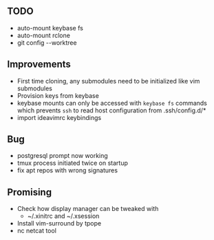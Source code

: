 ## TODO
- auto-mount keybase fs
- auto-mount rclone
- git config --worktree

## Improvements
- First time cloning, any submodules need to be initialized like vim submodules
- Provision keys from keybase
- keybase mounts can only be accessed with `keybase fs` commands which prevents `ssh` to read host configuration from .ssh/config.d/\*
- import ideavimrc keybindings

## Bug
- postgresql prompt now working
- tmux process initiated twice on startup
- fix apt repos with wrong signatures

## Promising
- Check how display manager can be tweaked with
    * ~/.xinitrc and ~/.xsession
- Install vim-surround by tpope
- nc netcat tool

